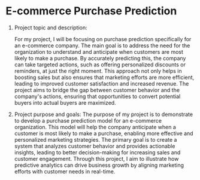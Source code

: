 # E-commerce Purchase Prediction

1.	Project topic and description:

    For my project, I will be focusing on purchase prediction specifically for an e-commerce company. The main goal is to address the need for the organization to understand and anticipate when customers are most likely to make a purchase. By accurately predicting this, the company can take targeted actions, such as offering personalized discounts or reminders, at just the right moment. This approach not only helps in boosting sales but also ensures that marketing efforts are more efficient, leading to improved customer satisfaction and increased revenue. The project aims to bridge the gap between customer behavior and the company's actions, ensuring that opportunities to convert potential buyers into actual buyers are maximized.

2.	Project purpose and goals:
  The purpose of my project is to demonstrate to develop a purchase prediction model for an e-commerce organization. This model will help the company anticipate when a customer is most likely to make a purchase, enabling more effective and personalized marketing strategies. The primary goal is to create a system that analyzes customer behavior and provides actionable insights, leading to better decision-making for increasing sales and customer engagement. Through this project, I aim to illustrate how predictive analytics can drive business growth by aligning marketing efforts with customer needs in real-time.

